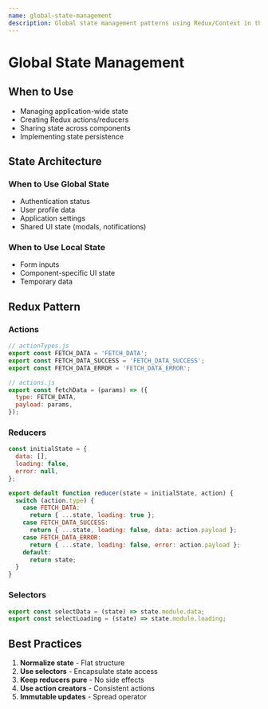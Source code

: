 ```yaml
---
name: global-state-management
description: Global state management patterns using Redux/Context in the frontoffice application. Use when working with application state, Redux actions/reducers, or shared state across components.
---
```


# Global State Management

## When to Use

- Managing application-wide state
- Creating Redux actions/reducers
- Sharing state across components
- Implementing state persistence

## State Architecture

### When to Use Global State
- Authentication status
- User profile data
- Application settings
- Shared UI state (modals, notifications)

### When to Use Local State
- Form inputs
- Component-specific UI state
- Temporary data

## Redux Pattern

### Actions
```javascript
// actionTypes.js
export const FETCH_DATA = 'FETCH_DATA';
export const FETCH_DATA_SUCCESS = 'FETCH_DATA_SUCCESS';
export const FETCH_DATA_ERROR = 'FETCH_DATA_ERROR';

// actions.js
export const fetchData = (params) => ({
  type: FETCH_DATA,
  payload: params,
});
```

### Reducers
```javascript
const initialState = {
  data: [],
  loading: false,
  error: null,
};

export default function reducer(state = initialState, action) {
  switch (action.type) {
    case FETCH_DATA:
      return { ...state, loading: true };
    case FETCH_DATA_SUCCESS:
      return { ...state, loading: false, data: action.payload };
    case FETCH_DATA_ERROR:
      return { ...state, loading: false, error: action.payload };
    default:
      return state;
  }
}
```

### Selectors
```javascript
export const selectData = (state) => state.module.data;
export const selectLoading = (state) => state.module.loading;
```

## Best Practices

1. **Normalize state** - Flat structure
2. **Use selectors** - Encapsulate state access
3. **Keep reducers pure** - No side effects
4. **Use action creators** - Consistent actions
5. **Immutable updates** - Spread operator
